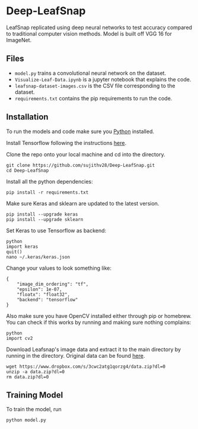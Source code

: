 # Deep-LeafSnap
LeafSnap replicated using deep neural networks to test accuracy compared to traditional computer vision methods. Model is built off VGG 16 for ImageNet.

## Files
* `model.py` trains a convolutional neural network on the dataset.
* `Visualize-Leaf-Data.ipynb` is a jupyter notebook that explains the code.
* `leafsnap-dataset-images.csv` is the CSV file corresponding to the dataset.
* `requirements.txt` contains the pip requirements to run the code.

## Installation
To run the models and code make sure you [Python](https://www.python.org/downloads/) installed.

Install Tensorflow following the instructions [here](https://www.tensorflow.org/install/).

Clone the repo onto your local machine and cd into the directory.
```
git clone https://github.com/sujithv28/Deep-LeafSnap.git
cd Deep-LeafSnap
```

Install all the python dependencies:
```
pip install -r requirements.txt
```
Make sure Keras and sklearn are updated to the latest version.
```
pip install --upgrade keras
pip install --upgrade sklearn
```
Set Keras to use Tensorflow as backend:
```
python
import keras
quit()
nano ~/.keras/keras.json
```
Change your values to look something like:
```
{
    "image_dim_ordering": "tf",
    "epsilon": 1e-07,
    "floatx": "float32",
    "backend": "tensorflow"
}
```
Also make sure you have OpenCV installed either through pip or homebrew. You can check if this works by running and making sure nothing complains:
```
python
import cv2
```
Download Leafsnap's image data and extract it to the main directory by running in the directory. Original data can be found [here](http://leafsnap.com/dataset/).
```
wget https://www.dropbox.com/s/3cwc2atg1qorzg4/data.zip?dl=0
unzip -a data.zip?dl=0
rm data.zip?dl=0
```

## Training Model
To train the model, run
```
python model.py
```
